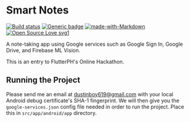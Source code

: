 # Smart Notes
[![Build status](https://dev.azure.com/cross-solutions/eNotes-FlutterPH-Hackathon/_apis/build/status/eNotes-FlutterPH-Hackathon-CI)](https://dev.azure.com/cross-solutions/eNotes-FlutterPH-Hackathon/_build/latest?definitionId=3) [![Generic badge](https://img.shields.io/badge/App%20Center-Install-<COLOR>.svg)](https://install.appcenter.ms/orgs/cross-solutions/apps/smart-notes-android/distribution_groups/public) [![made-with-Markdown](https://img.shields.io/badge/Made%20with-Flutter-1389FD.svg)](http://flutter.dev) [![Open Source Love svg1](https://badges.frapsoft.com/os/v1/open-source.svg?v=103)]()



A note-taking app using Google services such as Google Sign In, Google Drive, and Firebase ML Vision.

This is an entry to FlutterPH's Online Hackathon.

## Running the Project

Please send me an email at dustinboy619@gmail.com with your local Android debug certificate's SHA-1 fingerprint.
We will then give you the `google-services.json` config file needed in order to run the project. Place this in
`src/app/android/app` directory.